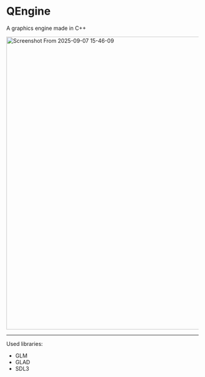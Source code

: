 # QEngine
A graphics engine made in C++

<img width="1366" height="768" alt="Screenshot From 2025-09-07 15-46-09" src="https://github.com/user-attachments/assets/fe954c60-93fe-458b-9df3-0b57cc3dd001" />


---
Used libraries:
- GLM
- GLAD
- SDL3
